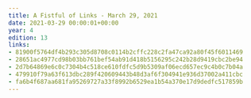 ```yaml
---
title: A Fistful of Links - March 29, 2021
date: 2021-03-29 00:00:01+00:00
year: 4
edition: 13
links:
- 81900f5764df4b293c305d8708c0114b2cffc228c2fa47ca92a80f45f6011469
- 28651ac4977cd98b03bb761bef54ab91d418b5156295c242b28d9419cbc2be94
- 2d7b64869e6c0c7304b4c518ce610fdfc5d9b5309af06ecd657ec9c4b0c7b04a
- 479910f79a63f613dbc289f420609443b48d3af6f304941e936d37002a411cbc
- fa6b4f687aa681fa95269727a33f8992b6529ea1b54a370e17d9dedfc517859b
---
```


